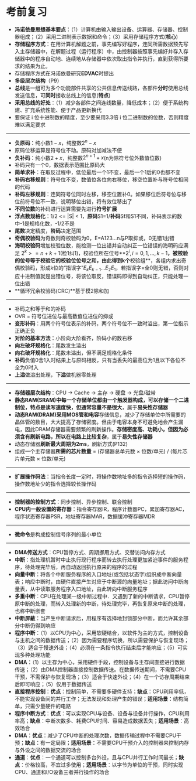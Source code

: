 # 考前复习

+ **冯诺依曼思想基本要点**：（1）计算机由输入输出设备、运算器、存储器、控制器组成；（2）采用二进制表示数据和命令；（3）采用存储程序方式(**核心**)
+ **存储程序方式**：在用计算机解题之前，事先编写好程序，连同所需数据预先写入主存储器中，在解题过程（运行程序）中，由控制器按照事先编好并存入存储器中的程序自动地、连续地从存储器中依次取出指令并执行，直到获得所要求的结果为止。
+ 存储程序方式在冯诺依曼研究**EDVAC**时提出
+ **多级层次结构**（P9）
+ **总线**是一组可为多个功能部件共享的公共信息传送线路，各部件**分时**使用总线发送信息，可**同时**接收总线上的信息(**特点**)
+ **采用总线的好处**：（1）减少各部件之间连线数量，降低成本；（2）便于系统构建、扩充系统性能、便于产品更新换代
+ 要保证 i 位十进制数的精度，至少要采用3.3倍 i 位二进制数的位数，否则精度难以满足要求
------
+ **负原码**：纯小数$1 - x$，纯整数$2^n - x$
+ 原码位移运算是符号位不动。原码对加减法不便
+ **负补码**：纯小数$2 + x$，纯整数$2^{n+1} + x$(n为除符号位外数值位数)
+ 补码只有一个0，数据表示范围比原码大
+ **简单求补**：在取反过程中，低位最后一个1不变，最后一个1后的0也都不变
+ **补码右移规则**：符号位不变，数值位各位向右移位，移空位置补与符号位相同的代码
+ **补码左移规则**：连同符号位同时左移，移空位置补0。如果移位后符号位与移位前符号位不一致，说明移位出错，将有效位移出了
+ **不同位数**的补码进行运算需要先进行**符号扩展**
+ **浮点数规格化**：1/2 <= |S| < 1，**原码**S1=1/**补码**Sf和S1不同，补码表示的数中-1是规格化数，-1/2不是
+ **尾数**决定精度，**阶码**决定范围
+ **奇偶校验码**为奇数则奇校验码为0，E=A123...n与P取抑或，0无错1出错
+ **海明校验码**增加校验位数，能检测一位出错并自动纠正一位错误的海明码应满足 $2^k >= n+k+1$(检1纠1)，校验位所在位号**$2^i,i=0,1,...,k-1$**，**被校验的位号等于校验它的校验位位号之和**，由此得到k个**校验组**，各组内求出奇偶校验码，形成k位的“指误字”$E_{k}E_{k-1}...E_{2}E_{1}$，若指误字=全0则无错，否则对应十进制值就是出错位号，将该位取反，错误码即得到自动纠正，只能处理一位出错
+ **循环冗余校验码(CRC)**基于模2除和加
------
+ 补码之和等于和的补码
+ OVR = 符号位进位与最高数值位进位的抑或
+ **变形补码**：用两个符号位表示的补码，两个符号位不一致时溢出，第一位指示正确正负
+ **对阶的基本方法**：小阶向大阶看齐，阶码小的数右移
+ **向左破坏规格化**：尾数发生溢出
+ **向右破坏规格化**：尾数未溢出，但不满足规格化条件
+ **补码**负值0舍1入时结果上与原码相反，只有当丢失的最高位为1且以下各位不全为0时入
+ **上溢**做溢出处理，**下溢**做机器零处理
------
+ **存储器层次结构**：CPU -> Cache -> 主存 -> 硬盘 -> 光盘/磁带
+ **静态RAM(SRAM)**中每一个存储单位都由一个触发器构成，可以存储一个二进制位，特点是**读写速度快，但通常容量不是很大**，属于**易失性存储器**
+ **动态RAM(DRAM)**采用**MOS管和电容**存储信息，减少了存储单位中所需要的晶体管的数目，大大提高了存储密度。但由于电容本身不可避免地会产生漏电，因此DRAM存储器需要频繁的刷新操作。**存储密度高、功耗小，但因为必须含有刷新电路，所以在电路上比较复杂**，属于**易失性存储器**
+ 动态存储器**刷新最大周期为2ms**，刷新方式(P132)
+ 组成一个主存储器**所需的芯片数量** = (存储器总单元数 × 位数/单元) / (每片芯片单元数 × 位数/单元)
------
+ **扩展操作码法**：当指令长度一定时，将操作数地址多的指令选择短的操作码，操作数地址少的指令选择较长操作码
------
+ **控制器的控制方式**：同步控制、异步控制、联合控制
+ **CPU内一般设置的寄存器**：指令寄存器IR，程序计数器PC，累加寄存器AC，程序状态寄存器PSR，地址寄存器MAR，数据缓冲寄存器MDR
------
+ **微命令**是构成控制信号序列的最小单位
------
+ **DMA传送方式**：CPU暂停方式、周期挪用方式、交替访问内存方式
+ **中断**：指处理机暂时中止执行现行程序而转去执行处理更加紧迫事件的服务程序，待处理完毕后，再自动返回执行原来的程序的过程
+ **向量中断**：将各个中断服务程序的入口地址(或包括状态字)组织成中断向量表；响应中断时，由硬件直接产生对应于中断源的向量地址；据此访问中断向量表，从中读取服务程序入口地址，由此转向中断服务程序
+ **多重中断**：CPU在处理某一级中断过程中．又遇到了新的中断请求，CPU暂停原中断的处理，而转入处理新的中断，待处理完毕，再恢复原来中断的处理，也称中断嵌套
+ **中断屏蔽**：当产生中断请求后，用程序有选择地封锁部分中断，而允许其余部分中断仍得到响应
+ **程序中断**：（1）以CPU为中心，采用软硬结合，以软件为主的方式，控制设备与主机之间的数据传送；（2）因为需要程序切换，所以需要保护与恢复现场；（3）适合于慢速外设；（4）必须在一条指令执行结束后才能响应；（5）可实现多种处理功能
+ **DMA**：（1）以主存为中心，采用硬件手段，控制设备与主存间直接进行数据传送；（2）由DMA控制器直接控制数据传送。在数据传送期间，不需要CPU干预，不需保护与恢复现场；（3）适合于快速外设；（4）在一个访存周期结束后即可响应；（5）仅用于数据传送
+ **直接程序控制**：**优点**：控制简单，不需要多硬件支持；**缺点**：CPU利用率低，不能实现设备间的并行工作；无法发现和处理产生的错误；**适用场景**：结构简单，只需少量硬件的电路
+ **程序中断方式**：**优点**：可以实现CPU与设备、设备与设备并行操作，CPU利用率高；**缺点**：中断次数多、耗费CPU时间、容易造成数据丢失；**适用场景**：高效场合
+ **DMA**：**优点**：减少了CPU中断的处理次数，数据传输过程中不需要CPU干预；**缺点**：有一定局限；**适用场景**：不需要CPU干预介入的控制器来控制内存与外设之间的数据交流的场合
+ **通道**：**优点**：一个通道可以控制多台外设，且与CPU并行工作时间最长；**缺点**：价格较高，不宜过多使用；**适用场景**：以字节为单位的干预，同时实现CPU、通道和I/O设备三者并行操作的场合
